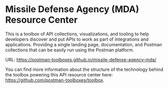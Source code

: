 # Missile Defense Agency (MDA) Resource Center
This is a toolbox of API collections, visualizations, and tooling to help developers discover and put APIs to work as part of integrations and applications. Providing a single landing page, documentation, and Postman collections that can be easily run using the Postman platform.

URL: https://postman-toolboxes.github.io/missile-defense-agency-mda/

You can find more information about the structure of the technology behind the toolbox powering this API resource center here: https://github.com/postman-toolboxes/toolbox.
